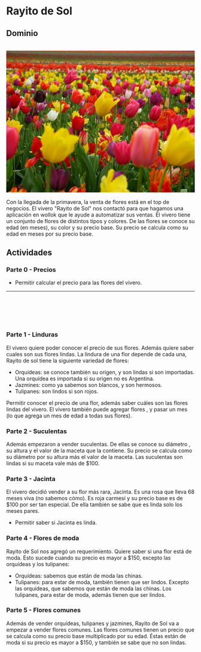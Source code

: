 # Rayito de Sol


## Dominio
<br><img src="tulipanes1.jpg"><br>

Con la llegada de la primavera, la venta de flores está en el top de negocios. El vivero "Rayito de Sol" nos contactó para que hagamos una aplicación en wollok que le ayude a automatizar sus ventas. El vivero tiene un conjunto de flores de distintos tipos y colores. 
De las flores se conoce su edad (en meses), su color y su precio base. Su precio se calcula como su edad en meses por su precio base.

## Actividades

### Parte 0 - Precios

* Permitir calcular el precio para las flores del vivero.


---
<br><br><br><br>

### Parte 1 - Linduras

El vivero quiere poder conocer el precio de sus flores. Además quiere saber cuales son sus flores lindas. La lindura de una flor depende de cada una, Rayito de sol tiene la siguiente variedad de flores:

* Orquídeas: se conoce también su origen, y son lindas si son importadas. Una orquídea es importada si su origen no es Argentina.
* Jazmines: como ya sabemos son blancos, y son hermosos.
* Tulipanes: son lindos si son rojos.

Permitir conocer el precio de una flor, además saber cuáles son las flores lindas del vivero. 
El vivero también puede agregar flores , y pasar un mes (lo que agrega un mes de edad a todas sus flores).



### Parte 2 - Suculentas

Además empezaron a vender suculentas. De ellas se conoce su diámetro , su altura y el valor de la maceta que la contiene. Su precio se calcula como su diámetro por su altura más el valor de la maceta. Las suculentas son lindas si su maceta vale más de $100. 


### Parte 3 - Jacinta

El vivero decidió vender a su flor más rara, Jacinta. Es una rosa que lleva 68 meses viva (no sabemos cómo). Es roja carmesí y su precio base es de $100 por ser tan especial. De ella también se sabe que es linda solo los meses pares.
* Permitir saber si Jacinta es linda.

### Parte 4 - Flores de moda

Rayito de Sol nos agregó un requerimiento. Quiere saber si una flor está de moda.
Esto sucede cuando su precio es mayor a $150, excepto las orquídeas y los tulipanes:
* Orquídeas: sabemos que están de moda las chinas.
* Tulipanes: para estar de moda, también tienen que ser lindos.
Excepto las orquídeas, que sabemos que están de moda las chinas.
Los tulipanes, para estar de moda, además tienen que ser lindos.

### Parte 5 - Flores comunes

Además de vender orquídeas, tulipanes y jazmines, Rayito de Sol va a empezar a vender flores comunes.
Las flores comunes tienen un precio que se calcula como su precio base multiplicado por su edad. Éstas están de moda si su precio es mayor a $150, y también se sabe que no son lindas.









